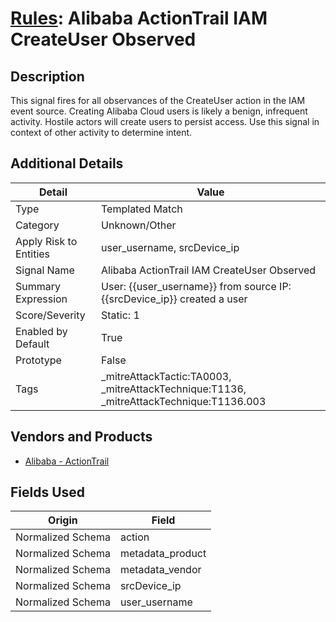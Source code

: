 # [Rules](README.md): Alibaba ActionTrail IAM CreateUser Observed

## Description
This signal fires for all observances of the CreateUser action in the IAM event source.  Creating Alibaba Cloud users is likely a benign, infrequent activity.  Hostile actors will create users to persist access.  Use this signal in context of other activity to determine intent.

## Additional Details
|Detail|Value|
|----|----|
|Type|Templated Match|
|Category|Unknown/Other|
|Apply Risk to Entities|user_username, srcDevice_ip|
|Signal Name|Alibaba ActionTrail IAM CreateUser Observed|
|Summary Expression|User: {{user_username}} from source IP: {{srcDevice_ip}} created a user|
|Score/Severity|Static: 1|
|Enabled by Default|True|
|Prototype|False|
|Tags|_mitreAttackTactic:TA0003, _mitreAttackTechnique:T1136, _mitreAttackTechnique:T1136.003|
## Vendors and Products
- [Alibaba - ActionTrail](../products/79055042-52c8-4998-b201-bd2cd2dbca1f.md)


## Fields Used

|Origin|Field|
|----|----|
|Normalized Schema|action|
|Normalized Schema|metadata_product|
|Normalized Schema|metadata_vendor|
|Normalized Schema|srcDevice_ip|
|Normalized Schema|user_username|


